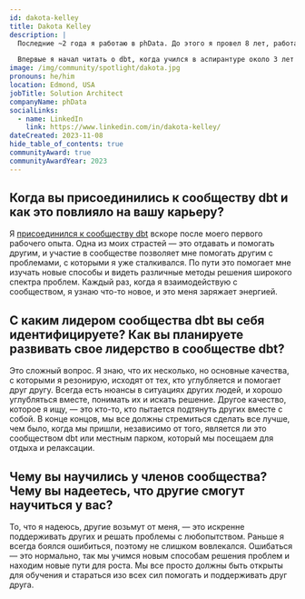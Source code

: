 ```yaml
---
id: dakota-kelley
title: Dakota Kelley
description: |
  Последние ~2 года я работаю в phData. До этого я провел 8 лет, работая разработчиком программного обеспечения в государственном секторе. В настоящее время я являюсь архитектором решений, помогая нашим клиентам внедрять dbt на платформе Snowflake, работая с несколькими облачными провайдерами.

  Впервые я начал читать о dbt, когда учился в аспирантуре около 3 лет назад. Когда я начал работать в phData, у меня появилась отличная возможность поработать с dbt. С тех пор я влюбился в инженерные практики и структуру, которых мне всегда не хватало в работе с данными. С тех пор мне посчастливилось выступить на Coalesce 2022 и на <a href="https://www.youtube.com/watch?v=414-URZnZVY" rel="noopener noreferrer" target="_blank">Coalesce 2023</a>. Кроме того, я написал множество блогов о dbt.
image: /img/community/spotlight/dakota.jpg
pronouns: he/him
location: Edmond, USA
jobTitle: Solution Architect
companyName: phData
socialLinks:
  - name: LinkedIn
    link: https://www.linkedin.com/in/dakota-kelley/
dateCreated: 2023-11-08
hide_table_of_contents: true
communityAward: true
communityAwardYear: 2023
---
```


## Когда вы присоединились к сообществу dbt и как это повлияло на вашу карьеру?

Я <a href="https://www.getdbt.com/community/join-the-community/" rel="noopener noreferrer" target="_blank">присоединился к сообществу dbt</a> вскоре после моего первого рабочего опыта. Одна из моих страстей — это отдавать и помогать другим, и участие в сообществе позволяет мне помогать другим с проблемами, с которыми я уже сталкивался. По пути это помогает мне изучать новые способы и видеть различные методы решения широкого спектра проблем. Каждый раз, когда я взаимодействую с сообществом, я узнаю что-то новое, и это меня заряжает энергией.

## С каким лидером сообщества dbt вы себя идентифицируете? Как вы планируете развивать свое лидерство в сообществе dbt?

Это сложный вопрос. Я знаю, что их несколько, но основные качества, с которыми я резонирую, исходят от тех, кто углубляется и помогает друг другу. Всегда есть нюансы в ситуациях других людей, и хорошо углубляться вместе, понимать их и искать решение. Другое качество, которое я ищу, — это кто-то, кто пытается подтянуть других вместе с собой. В конце концов, мы все должны стремиться сделать все лучше, чем было, когда мы пришли, независимо от того, является ли это сообществом dbt или местным парком, который мы посещаем для отдыха и релаксации.

## Чему вы научились у членов сообщества? Чему вы надеетесь, что другие смогут научиться у вас?

То, что я надеюсь, другие возьмут от меня, — это искренне поддерживать других и решать проблемы с любопытством. Раньше я всегда боялся ошибиться, поэтому не слишком вовлекался. Ошибаться — это нормально, так мы учимся новым способам решения проблем и находим новые пути для роста. Мы все просто должны быть открыты для обучения и стараться изо всех сил помогать и поддерживать друг друга.